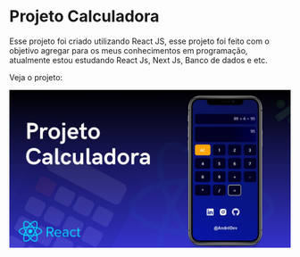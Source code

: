 <h1>Projeto Calculadora</h1>

<p>Esse projeto foi criado utilizando React JS, esse projeto foi feito com o objetivo agregar para os meus conhecimentos em programação, atualmente estou estudando React Js, Next Js, Banco de dados e etc.</p>

<span>Veja o projeto:</span>

<link rel="app" href="https://calculator-five-alpha-75.vercel.app/">

<img src="https://github.com/andrezinhodev/Calculator/blob/main/public/project.jpg" alt="Capa do projeto">
